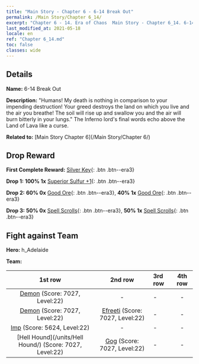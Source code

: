 ```yaml
---
title: "Main Story - Chapter 6 - 6-14 Break Out"
permalink: /Main Story/Chapter 6_14/
excerpt: "Chapter 6 - 14. Era of Chaos  Main Story - Chapter 6_14. 6-14 Break Out"
last_modified_at: 2021-05-18
locale: en
ref: "Chapter 6_14.md"
toc: false
classes: wide
---
```


## Details

 **Name:** 6-14 Break Out

 **Description:**  \"Humans! My death is nothing in comparison to your impending destruction! Your greed destroys the land on which you live and the air you breathe! The soil will rise up and swallow you and the air will burn bitterly in your lungs.\" The Inferno lord's final words echo above the Land of Lava like a curse.

 **Related to:** [Main Story Chapter 6](/Main Story/Chapter 6/)

## Drop Reward

 **First Complete Reward:** [Silver Key](/Items/con_693/){: .btn .btn--era3}

 **Drop 1:** **100% 1x** [Superior Sulfur +1](/Items/mat_22/){: .btn .btn--era3}

 **Drop 2:** **60% 0x** [Good Ore](/Items/mat_12/){: .btn .btn--era3}, **40% 1x** [Good Ore](/Items/mat_12/){: .btn .btn--era3}

 **Drop 3:** **50% 0x** [Spell Scrolls](/Items/con_694/){: .btn .btn--era3}, **50% 1x** [Spell Scrolls](/Items/con_694/){: .btn .btn--era3}


## Fight against Team
 **Hero:** h_Adelaide

 **Team:**


  | 1st row | 2nd row | 3rd row | 4th row |
  |:----:|:----:|:----|:----:|
  | [Demon](/units/Demon/) (Score: 7027, Level:22)  | - | - | - |
  | [Demon](/units/Demon/) (Score: 7027, Level:22)  | [Efreeti](/units/Efreeti/) (Score: 7027, Level:22)  | - | - |
  | [Imp](/units/Imp/) (Score: 5624, Level:22)  | - | - | - |
  | [Hell Hound](/units/Hell Hound/) (Score: 7027, Level:22)  | [Gog](/units/Gog/) (Score: 7027, Level:22)  | - | - |


